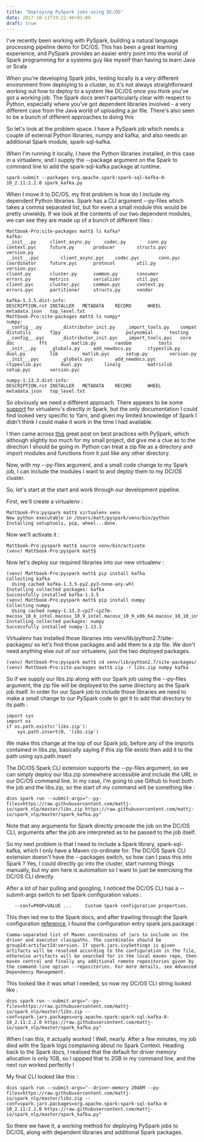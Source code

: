 ```yaml
---
title: "Deploying PySpark jobs using DC/OS"
date: 2017-10-11T19:22:46+01:00
draft: true
---
```


I've recently been working with PySpark, building a natural language processing pipeline demo for DC/OS. This has been a great learning experience, and PySpark provides an easier entry point into the world of Spark programming for a systems guy like myself than having to learn Java or Scala

When you're developing Spark jobs, testing locally is a very different environment from deploying to a cluster, so it's not always straightforward working out how to deploy to a system like DC/OS once you think you've got a working job. The Spark docs aren't particularly clear with respect to Python, especially where you've got dependent libraries involved - a very different case from the Java world of uploading a jar file. There's also seen to be a bunch of different approaches to doing this 

So let's look at the problem space. I have a PySpark job which needs a couple of external Python libraries, numpy and kafka, and also needs an additional Spark module, spark-sql-kafka. 

When I'm running it locally, I have the Python libraries installed, in this case in a virtualenv, and I supply the --package argument on the Spark to command line to add the spark-sql-kafka package at runtime. 

```
spark-submit --packages org.apache.spark:spark-sql-kafka-0-10_2.11:2.2.0 spark_kafka.py
```

When I move it to DC/OS, my first problem is how do I include my dependent Python libraries. Spark has a CLI argument --py-files which takes a comma separated list, but for even a small module this would be pretty unwieldy. If we look at the contents of our two dependent modules, we can see they are made up of a bunch of different files :

```
Mattbook-Pro:site-packages matt$ ls kafka*
kafka:
__init__.py     client_async.py     codec.py        conn.py         context.pyc     future.py       producer        structs.pyc     version.py
__init__.pyc        client_async.pyc    codec.pyc       conn.pyc        coordinator     future.pyc      protocol        util.py         version.pyc
client.py       cluster.py      common.py       consumer        errors.py       metrics         serializer      util.pyc
client.pyc      cluster.pyc     common.pyc      context.py      errors.pyc      partitioner     structs.py      vendor

kafka-1.3.5.dist-info:
DESCRIPTION.rst INSTALLER   METADATA    RECORD      WHEEL       metadata.json   top_level.txt
Mattbook-Pro:site-packages matt$ ls numpy*
numpy:
__config__.py       _distributor_init.py    _import_tools.py    compat          distutils       f2py            ma          polynomial      testing
__config__.pyc      _distributor_init.pyc   _import_tools.pyc   core            doc         fft         matlib.py       random          tests
__init__.py     _globals.py     add_newdocs.py      ctypeslib.py        dual.py         lib         matlib.pyc      setup.py        version.py
__init__.pyc        _globals.pyc        add_newdocs.pyc     ctypeslib.pyc       dual.pyc        linalg          matrixlib       setup.pyc       version.pyc

numpy-1.13.3.dist-info:
DESCRIPTION.rst INSTALLER   METADATA    RECORD      WHEEL       metadata.json   top_level.txt
```

So obviously we need a different approach. There appears to be some [support](https://issues.apache.org/jira/browse/SPARK-13587) for virtualenv's directly in Spark, but the only documentation I could find looked very specific to Yarn, and given my limited knowledge of Spark I didn't think I could make it work in the time I had available.

I then came across [this](https://developerzen.com/best-practices-writing-production-grade-pyspark-jobs-cb688ac4d20f) great post on best practices with PySpark, which although slightly too much for my small project, did give me a clue as to the direction I should be going in. Python can treat a zip file as a directory and import modules and functions from it just like any other directory. 

Now, with my --py-files argument, and a small code change to my Spark job, I can include the modules I want to and deploy them to my DC/OS cluster. 

So, let's start at the start and work through our development pipeline.

First, we'll create a virtualenv :

```
Mattbook-Pro:pyspark matt$ virtualenv venv
New python executable in /Users/matt/pyspark/venv/bin/python
Installing setuptools, pip, wheel...done.
```

Now we'll activate it :

```
Mattbook-Pro:pyspark matt$ source venv/bin/activate
(venv) Mattbook-Pro:pyspark matt$
```

Now let's deploy our required libraries into our new virtualenv :

```
(venv) Mattbook-Pro:pyspark matt$ pip install kafka
Collecting kafka
  Using cached kafka-1.3.5-py2.py3-none-any.whl
Installing collected packages: kafka
Successfully installed kafka-1.3.5
(venv) Mattbook-Pro:pyspark matt$ pip install numpy
Collecting numpy
  Using cached numpy-1.13.3-cp27-cp27m-macosx_10_6_intel.macosx_10_9_intel.macosx_10_9_x86_64.macosx_10_10_intel.macosx_10_10_x86_64.whl
Installing collected packages: numpy
Successfully installed numpy-1.13.3
```

Virtualenv has installed those libraries into venv/lib/python2.7/site-packages/ so let's find those packages and add them to a zip file. We don't need anything else out of our virtualenv, just the two deployed packages. 

```
(venv) Mattbook-Pro:pyspark matt$ cd venv/lib/python2.7/site-packages/
(venv) Mattbook-Pro:site-packages matt$ zip -r libs.zip numpy kafka
```

So if we supply our libs.zip along with our Spark job using the --py-files argument, the zip file will be deployed to the same directory as the Spark job itself. In order for our Spark job to include those libraries we need to make a small change to our PySpark code to get it to add that directory to its path :

```
import sys
import os
if os.path.exists('libs.zip'):
    sys.path.insert(0, 'libs.zip')
```

We make this change at the top of our Spark job, before any of the imports contained in libs.zip, basically saying if this zip file exists then add it to the path using sys.path.insert

The DC/OS Spark CLI extension supports the --py-files argument, so we can simply deploy our libs.zip somewhere accessible and include the URL in our DC/OS command line. In my case, I'm going to use Github to host both the job and the libs.zip, so the start of my command will be something like :

```
dcos spark run --submit-args="--py-files=https://raw.githubusercontent.com/mattj-io/spark_nlp/master/libs.zip https://raw.githubusercontent.com/mattj-io/spark_nlp/master/spark_kafka.py"
```

Note that any arguments for Spark directly precede the job on the DC/OS CLI, arguments after the job are interpreted as to be passed to the job itself.

So my next problem is that I need to include a Spark library, spark-sql-kafka, which I only have a Maven co-ordinate for. The DC/OS Spark CLI extension doesn't have the --packages switch, so how can I pass this into Spark ? Yes, I could directly go into the cluster, start running things manually, but my aim here is automation so I want to just be exercising the DC/OS CLI directly. 

After a lot of hair pulling and googling, I noticed the DC/OS CLI has a --submit-args switch to set Spark configuration values :

```
   --conf=PROP=VALUE ...     Custom Spark configuration properties.
```

This then led me to the Spark docs, and after trawling through the Spark configuration [reference](https://spark.apache.org/docs/latest/configuration.html), I found the configuration entry spark.jars.package :

```
Comma-separated list of Maven coordinates of jars to include on the driver and executor classpaths. The coordinates should be groupId:artifactId:version. If spark.jars.ivySettings is given artifacts will be resolved according to the configuration in the file, otherwise artifacts will be searched for in the local maven repo, then maven central and finally any additional remote repositories given by the command-line option --repositories. For more details, see Advanced Dependency Management.
```

This looked like it was what I needed, so now my DC/OS CLI string looked like :

```
dcos spark run --submit-args="--py-files=https://raw.githubusercontent.com/mattj-io/spark_nlp/master/libs.zip --conf=spark.jars.packages=org.apache.spark:spark-sql-kafka-0-10_2.11:2.2.0 https://raw.githubusercontent.com/mattj-io/spark_nlp/master/spark_kafka.py"
```

When I ran this, it actually worked ! Well, nearly. After a few minutes, my job died with the Spark logs complaining about no Spark Context. Heading back to the Spark docs, I realised that the default for driver memory allocation is only 1GB, so I uppped that to 2GB in my command line, and the next run worked perfectly !

My final CLI looked like this :

```
dcos spark run --submit-args="--driver-memory 2048M --py-files=https://raw.githubusercontent.com/mattj-io/spark_nlp/master/libs.zip --conf=spark.jars.packages=org.apache.spark:spark-sql-kafka-0-10_2.11:2.2.0 https://raw.githubusercontent.com/mattj-io/spark_nlp/master/spark_kafka.py"
```

So there we have it, a working method for deploying PySpark jobs to DC/OS, along with dependent libraries and additional Spark packages. 

